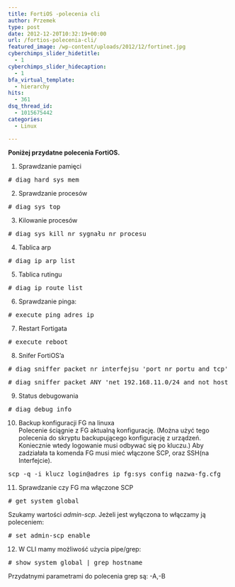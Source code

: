 ```yaml
---
title: FortiOS -polecenia cli
author: Przemek
type: post
date: 2012-12-20T10:32:19+00:00
url: /fortios-polecenia-cli/
featured_image: /wp-content/uploads/2012/12/fortinet.jpg
cyberchimps_slider_hidetitle:
  - 1
cyberchimps_slider_hidecaption:
  - 1
bfa_virtual_template:
  - hierarchy
hits:
  - 361
dsq_thread_id:
  - 1015675442
categories:
  - Linux

---
```

**Poniżej przydatne polecenia FortiOS.**

<!--more-->

1) Sprawdzanie pamięci

<pre># diag hard sys mem</pre>

2) Sprawdzanie procesów

<pre># diag sys top</pre>

3) Kilowanie procesów

<pre># diag sys kill nr_sygnału nr_procesu</pre>

4) Tablica arp

<pre># diag ip arp list</pre>

5) Tablica rutingu

<pre># diag ip route list</pre>

6) Sprawdzanie pinga:

<pre># execute ping adres_ip</pre>

7) Restart Fortigata

<pre># execute reboot</pre>

8) Snifer FortiOS&#8217;a

<pre># diag sniffer packet nr_interfejsu 'port nr_portu and tcp' 4</pre>

<pre># diag sniffer packet ANY 'net 192.168.11.0/24 and not host 192.168.11.1 and port 80 and TCP' 6</pre>

9) Status debugowania

<pre># diag debug info</pre>

10) Backup konfiguracji FG na linuxa  
Polecenie ściągnie z FG aktualną konfigurację. (Można użyć tego polecenia do skryptu backupującego konfigurację z urządzeń. Koniecznie wtedy logowanie musi odbywać się po kluczu.) Aby zadziałała ta komenda FG musi mieć włączone SCP, oraz SSH(na Interfejcie).

<pre>scp -q -i klucz login@adres_ip_fg:sys_config nazwa-fg.cfg</pre>

11) Sprawdzanie czy FG ma włączone SCP

<pre># get system global</pre>

Szukamy wartości _admin-scp_. Jeżeli jest wyłączona to włączamy ją poleceniem:

<pre># set admin-scp enable</pre>

12) W CLI mamy możliwość użycia pipe/grep:

<pre># show system global | grep hostname</pre>

Przydatnymi parametrami do polecenia grep są: -A,-B